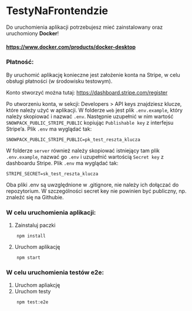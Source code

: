 # TestyNaFrontendzie

Do uruchomienia aplikacji potrzebujesz mieć zainstalowany oraz uruchomiony **Docker**!

#### https://www.docker.com/products/docker-desktop

### Płatność:
By uruchomić aplikację konieczne jest założenie konta na Stripe, w celu obsługi płatności (w środowisku testowym). 

Konto stworzyć można tutaj: https://dashboard.stripe.com/register

Po utworzeniu konta, w sekcji: Developers > API keys znajdziesz klucze, które należy użyć w aplikacji.
W folderze `web` jest plik `.env.example`, który należy skopiować i nazwać `.env`. Następnie 
uzupełnić w nim wartość `SNOWPACK_PUBLIC_STRIPE_PUBLIC` kopiując `Publishable key` z interfejsu Stripe’a.
Plik `.env` ma wyglądać tak:
```
SNOWPACK_PUBLIC_STRIPE_PUBLIC=pk_test_reszta_klucza
```

W folderze `server` również należy skopiować istniejący tam plik `.env.example`, nazwać go `.env` i uzupełnić wartością `Secret key` z dashboardu Stripe.
Plik `.env` ma wyglądać tak:
```
STRIPE_SECRET=sk_test_reszta_klucza
```

Oba pliki .env są uwzględnione w .gitignore, nie należy ich dołączać do repozytorium. W szczególności secret key nie powinien być publiczny, np. znaleźć się na Githubie.


### W celu uruchomienia aplikacji:

1. Zainstaluj paczki
```
    npm install
```

2. Uruchom aplikację
```
    npm start
```

### W celu uruchomienia testów e2e:

1. Uruchom apliakcję
2. Uruchom testy
```text
    npm test:e2e
```